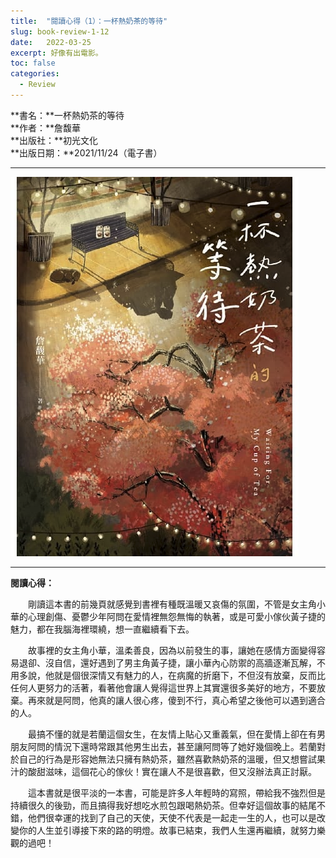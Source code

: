 ```yaml
---
title:  "閱讀心得（1）：一杯熱奶茶的等待"
slug: book-review-1-12
date:   2022-03-25
excerpt: 好像有出電影。
toc: false
categories:
  - Review 
---
```


**書名：**一杯熱奶茶的等待  
**作者：**詹馥華  
**出版社：**初光文化  
**出版日期：**2021/11/24（電子書） 

---


![](/assets/images/2022-03-25-Review-閱讀心得-1-一杯熱奶茶的等待-12/1.jpg)

---

**閱讀心得：**  

　　剛讀這本書的前幾頁就感覺到書裡有種既溫暖又哀傷的氛圍，不管是女主角小華的心理創傷、憂鬱少年阿問在愛情裡無怨無悔的執著，或是可愛小傢伙黃子捷的魅力，都在我腦海裡環繞，想一直繼續看下去。  

　　故事裡的女主角小華，溫柔善良，因為以前發生的事，讓她在感情方面變得容易退卻、沒自信，還好遇到了男主角黃子捷，讓小華內心防禦的高牆逐漸瓦解，不用多說，他就是個很深情又有魅力的人，在病魔的折磨下，不但沒有放棄，反而比任何人更努力的活著，看著他會讓人覺得這世界上其實還很多美好的地方，不要放棄。再來就是阿問，他真的讓人很心疼，傻到不行，真心希望之後他可以遇到適合的人。  
 
　　最搞不懂的就是若蘭這個女生，在友情上貼心又重義氣，但在愛情上卻在有男朋友阿問的情況下還時常跟其他男生出去，甚至讓阿問等了她好幾個晚上。若蘭對於自己的行為是形容她無法只擁有熱奶茶，雖然喜歡熱奶茶的溫暖，但又想嘗試果汁的酸甜滋味，這個花心的傢伙！實在讓人不是很喜歡，但又沒辦法真正討厭。  

　　這本書就是很平淡的一本書，可能是許多人年輕時的寫照，帶給我不強烈但是持續很久的後勁，而且搞得我好想吃水煎包跟喝熱奶茶。但幸好這個故事的結尾不錯，他們很幸運的找到了自己的天使，天使不代表是一起走一生的人，也可以是改變你的人生並引導接下來的路的明燈。故事已結束，我們人生還再繼續，就努力樂觀的過吧！  

